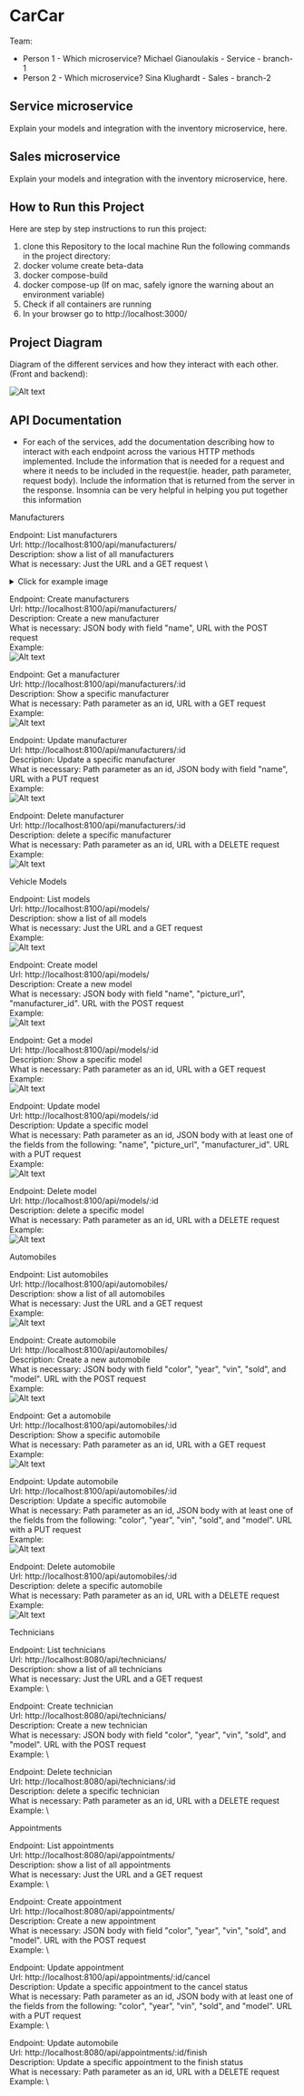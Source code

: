 # CarCar

Team:

* Person 1 - Which microservice? Michael Gianoulakis - Service - branch-1
* Person 2 - Which microservice? Sina Klughardt - Sales - branch-2

## Service microservice

Explain your models and integration with the inventory
microservice, here.

## Sales microservice

Explain your models and integration with the inventory
microservice, here.


## How to Run this Project

Here are step by step instructions to run this project:
1. clone this Repository to the local machine
Run the following commands in the project directory:
2. docker volume create beta-data
2. docker compose-build
3. docker compose-up
(If on mac, safely ignore the warning about an environment variable)
4. Check if all containers are running
5. In your browser go to http://localhost:3000/

## Project Diagram

Diagram of the different services and how they interact with each other. (Front and backend):

![Alt text](Project-diagram.png)

## API Documentation

- For each of the services, add the documentation describing how to interact with each endpoint across the various HTTP methods implemented. Include the information that is needed for a request and where it needs to be included in the request(ie. header, path parameter, request body). Include the information that is returned from the server in the response. Insomnia can be very helpful in helping you put together this information

Manufacturers

Endpoint: List manufacturers \
Url: http://localhost:8100/api/manufacturers/ \
Description: show a list of all manufacturers \
What is necessary: Just the URL and a GET request \
<p>
<details>
<summary>Click for example image</summary>
![Alt text](list-manufacturers.png)
</details>
</p>


Endpoint: Create manufacturers \
Url: http://localhost:8100/api/manufacturers/ \
Description: Create a new manufacturer \
What is necessary: JSON body with field "name", URL with the POST request \
Example: \
![Alt text](create-manufacturer.png)


Endpoint: Get a manufacturer \
Url: http://localhost:8100/api/manufacturers/:id \
Description: Show a specific manufacturer \
What is necessary: Path parameter as an id, URL with a GET request \
Example: \
![Alt text](manufacturer-details.png)


Endpoint: Update manufacturer \
Url: http://localhost:8100/api/manufacturers/:id \
Description: Update a specific manufacturer \
What is necessary: Path parameter as an id, JSON body with field "name", URL with a PUT request \
Example: \
![Alt text](update-manufacturer.png)


Endpoint: Delete manufacturer \
Url: http://localhost:8100/api/manufacturers/:id \
Description: delete a specific manufacturer \
What is necessary: Path parameter as an id, URL with a DELETE request \
Example: \
![Alt text](delete-manufacturer.png)


Vehicle Models

Endpoint: List models \
Url: http://localhost:8100/api/models/ \
Description: show a list of all models \
What is necessary: Just the URL and a GET request \
Example: \
![Alt text](list-models.png)


Endpoint: Create model \
Url: http://localhost:8100/api/models/ \
Description: Create a new model \
What is necessary: JSON body with field "name", "picture_url", "manufacturer_id". URL with the POST request \
Example: \
![Alt text](create-model.png)


Endpoint: Get a model \
Url: http://localhost:8100/api/models/:id \
Description: Show a specific model \
What is necessary: Path parameter as an id, URL with a GET request \
Example: \
![Alt text](model-details.png)


Endpoint: Update model \
Url: http://localhost:8100/api/models/:id \
Description: Update a specific model \
What is necessary: Path parameter as an id, JSON body with at least one of the fields from the following: "name", "picture_url", "manufacturer_id". URL with a PUT request \
Example: \
![Alt text](update-models.png)


Endpoint: Delete model \
Url: http://localhost:8100/api/models/:id \
Description: delete a specific model \
What is necessary: Path parameter as an id, URL with a DELETE request \
Example: \
![Alt text](delete-models.png)


Automobiles

Endpoint: List automobiles \
Url: http://localhost:8100/api/automobiles/ \
Description: show a list of all automobiles \
What is necessary: Just the URL and a GET request \
Example: \
![Alt text](list-automobiles.png)


Endpoint: Create automobile \
Url: http://localhost:8100/api/automobiles/ \
Description: Create a new automobile \
What is necessary: JSON body with field "color", "year", "vin", "sold", and "model". URL with the POST request \
Example: \
![Alt text](create-automobiles.png)


Endpoint: Get a automobile \
Url: http://localhost:8100/api/automobiles/:id \
Description: Show a specific automobile \
What is necessary: Path parameter as an id, URL with a GET request \
Example: \
![Alt text](automobile-details.png)


Endpoint: Update automobile \
Url: http://localhost:8100/api/automobiles/:id \
Description: Update a specific automobile \
What is necessary: Path parameter as an id, JSON body with at least one of the fields from the following: "color", "year", "vin", "sold", and "model". URL with a PUT request \
Example: \
![Alt text](update-automobiles.png)


Endpoint: Delete automobile \
Url: http://localhost:8100/api/automobiles/:id \
Description: delete a specific automobile \
What is necessary: Path parameter as an id, URL with a DELETE request \
Example: \
![Alt text](delete-automobile.png)


Technicians

Endpoint: List technicians \
Url: http://localhost:8080/api/technicians/ \
Description: show a list of all technicians \
What is necessary: Just the URL and a GET request \
Example: \



Endpoint: Create technician \
Url: http://localhost:8080/api/technicians/ \
Description: Create a new technician \
What is necessary: JSON body with field "color", "year", "vin", "sold", and "model". URL with the POST request \
Example: \



Endpoint: Delete technician \
Url: http://localhost:8080/api/technicians/:id \
Description: delete a specific technician \
What is necessary: Path parameter as an id, URL with a DELETE request \
Example: \



Appointments

Endpoint: List appointments \
Url: http://localhost:8080/api/appointments/ \
Description: show a list of all appointments \
What is necessary: Just the URL and a GET request \
Example: \



Endpoint: Create appointment \
Url: http://localhost:8080/api/appointments/ \
Description: Create a new appointment \
What is necessary: JSON body with field "color", "year", "vin", "sold", and "model". URL with the POST request \
Example: \



Endpoint: Update appointment \
Url: http://localhost:8100/api/appointments/:id/cancel \
Description: Update a specific appointment to the cancel status \
What is necessary: Path parameter as an id, JSON body with at least one of the fields from the following: "color", "year", "vin", "sold", and "model". URL with a PUT request \
Example: \



Endpoint: Update automobile \
Url: http://localhost:8080/api/appointments/:id/finish \
Description: Update a specific appointment to the finish status \
What is necessary: Path parameter as an id, URL with a DELETE request \
Example: \
